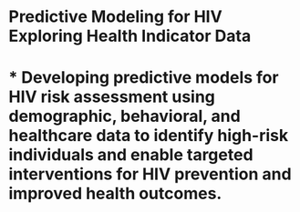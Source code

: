 # Predictive Modeling for HIV Exploring Health Indicator Data
# * Developing predictive models for HIV risk assessment using demographic, behavioral, and healthcare data to identify high-risk individuals and enable targeted interventions for HIV prevention and improved health outcomes.
